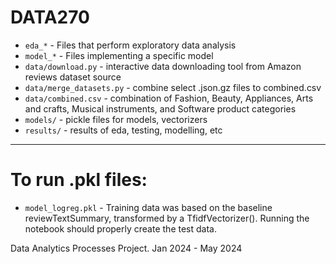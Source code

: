 # DATA270

- `eda_*` - Files that perform exploratory data analysis
- `model_*` - Files implementing a specific model
- `data/download.py` - interactive data downloading tool from Amazon reviews dataset source
- `data/merge_datasets.py` - combine select .json.gz files to combined.csv
- `data/combined.csv` - combination of Fashion, Beauty, Appliances, Arts and crafts, Musical instruments, and Software product categories
- `models/` - pickle files for models, vectorizers
- `results/` - results of eda, testing, modelling, etc
---

# To run .pkl files:

- `model_logreg.pkl` - Training data was based on the baseline reviewTextSummary, transformed by a TfidfVectorizer(). Running the notebook should properly create the test data.

Data Analytics Processes Project. Jan 2024 - May 2024 

